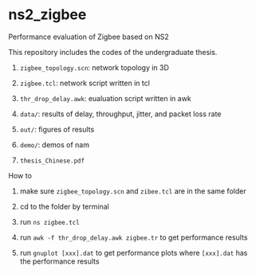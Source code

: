 ns2_zigbee
==========

Performance evaluation of Zigbee based on NS2

This repository includes the codes of the undergraduate thesis.

1. `zigbee_topology.scn`: network topology in 3D

2. `zigbee.tcl`: network script written in tcl

3. `thr_drop_delay.awk`: eualuation script written in awk

4. `data/`: results of delay, throughput, jitter, and packet loss rate

5. `out/`: figures of results

6. `demo/`: demos of nam

7. `thesis_Chinese.pdf`


How to

1. make sure `zigbee_topology.scn` and `zibee.tcl` are in the same folder

2. cd to the folder by terminal

3. run `ns zigbee.tcl`

4. run `awk -f thr_drop_delay.awk zigbee.tr` to get performance results

5. run `gnuplot [xxx].dat` to get performance plots where `[xxx].dat` has the performance results
